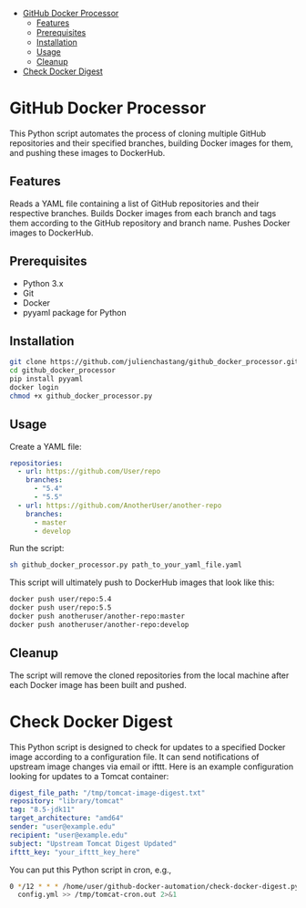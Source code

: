 - [GitHub Docker Processor](#h-B0FEE104)
  - [Features](#h-B46BEB64)
  - [Prerequisites](#h-3479049B)
  - [Installation](#h-37BEA592)
  - [Usage](#h-3A9FCC1E)
  - [Cleanup](#h-CF21FF2B)
- [Check Docker Digest](#h-A97A2D1E)



<a id="h-B0FEE104"></a>

# GitHub Docker Processor

This Python script automates the process of cloning multiple GitHub repositories and their specified branches, building Docker images for them, and pushing these images to DockerHub.


<a id="h-B46BEB64"></a>

## Features

Reads a YAML file containing a list of GitHub repositories and their respective branches. Builds Docker images from each branch and tags them according to the GitHub repository and branch name. Pushes Docker images to DockerHub.


<a id="h-3479049B"></a>

## Prerequisites

-   Python 3.x
-   Git
-   Docker
-   pyyaml package for Python


<a id="h-37BEA592"></a>

## Installation

```sh
git clone https://github.com/julienchastang/github_docker_processor.git
cd github_docker_processor
pip install pyyaml
docker login
chmod +x github_docker_processor.py
```


<a id="h-3A9FCC1E"></a>

## Usage

Create a YAML file:

```yaml
repositories:
  - url: https://github.com/User/repo
    branches:
      - "5.4"
      - "5.5"
  - url: https://github.com/AnotherUser/another-repo
    branches:
      - master
      - develop
```

Run the script:

```sh
sh github_docker_processor.py path_to_your_yaml_file.yaml
```

This script will ultimately push to DockerHub images that look like this:

```sh
docker push user/repo:5.4
docker push user/repo:5.5
docker push anotheruser/another-repo:master
docker push anotheruser/another-repo:develop
```


<a id="h-CF21FF2B"></a>

## Cleanup

The script will remove the cloned repositories from the local machine after each Docker image has been built and pushed.


<a id="h-A97A2D1E"></a>

# Check Docker Digest

This Python script is designed to check for updates to a specified Docker image according to a configuration file. It can send notifications of upstream image changes via email or ifttt. Here is an example configuration looking for updates to a Tomcat container:

```yaml
digest_file_path: "/tmp/tomcat-image-digest.txt"
repository: "library/tomcat"
tag: "8.5-jdk11"
target_architecture: "amd64"
sender: "user@example.edu"
recipient: "user@example.edu"
subject: "Upstream Tomcat Digest Updated"
ifttt_key: "your_ifttt_key_here"
```

You can put this Python script in cron, e.g.,

```sh
0 */12 * * * /home/user/github-docker-automation/check-docker-digest.py \
  config.yml >> /tmp/tomcat-cron.out 2>&1
```
